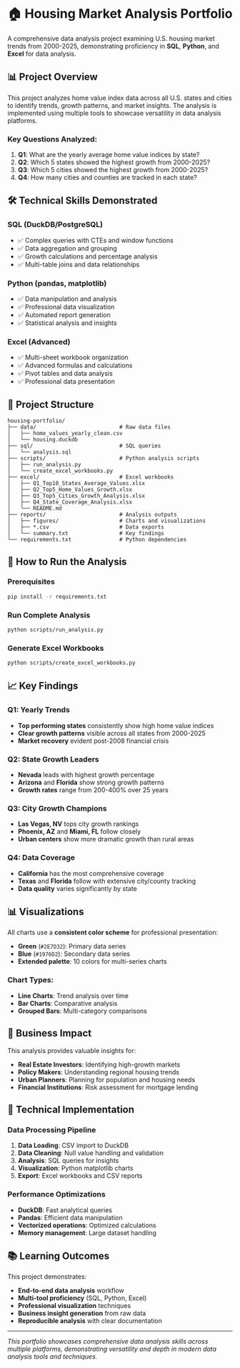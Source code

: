 # 🏠 Housing Market Analysis Portfolio

A comprehensive data analysis project examining U.S. housing market trends from 2000-2025, demonstrating proficiency in **SQL**, **Python**, and **Excel** for data analysis.

## 📊 Project Overview

This project analyzes home value index data across all U.S. states and cities to identify trends, growth patterns, and market insights. The analysis is implemented using multiple tools to showcase versatility in data analysis platforms.

### Key Questions Analyzed:
1. **Q1**: What are the yearly average home value indices by state?
2. **Q2**: Which 5 states showed the highest growth from 2000-2025?
3. **Q3**: Which 5 cities showed the highest growth from 2000-2025?
4. **Q4**: How many cities and counties are tracked in each state?

## 🛠️ Technical Skills Demonstrated

### SQL (DuckDB/PostgreSQL)
- ✅ Complex queries with CTEs and window functions
- ✅ Data aggregation and grouping
- ✅ Growth calculations and percentage analysis
- ✅ Multi-table joins and data relationships

### Python (pandas, matplotlib)
- ✅ Data manipulation and analysis
- ✅ Professional data visualization
- ✅ Automated report generation
- ✅ Statistical analysis and insights

### Excel (Advanced)
- ✅ Multi-sheet workbook organization
- ✅ Advanced formulas and calculations
- ✅ Pivot tables and data analysis
- ✅ Professional data presentation

## 📁 Project Structure

```
housing-portfolio/
├── data/                          # Raw data files
│   ├── home_values_yearly_clean.csv
│   └── housing.duckdb
├── sql/                           # SQL queries
│   └── analysis.sql
├── scripts/                       # Python analysis scripts
│   ├── run_analysis.py
│   └── create_excel_workbooks.py
├── excel/                         # Excel workbooks
│   ├── Q1_Top10_States_Average_Values.xlsx
│   ├── Q2_Top5_Home_Values_Growth.xlsx
│   ├── Q3_Top5_Cities_Growth_Analysis.xlsx
│   ├── Q4_State_Coverage_Analysis.xlsx
│   └── README.md
├── reports/                       # Analysis outputs
│   ├── figures/                   # Charts and visualizations
│   ├── *.csv                      # Data exports
│   └── summary.txt                # Key findings
└── requirements.txt               # Python dependencies
```

## 🚀 How to Run the Analysis

### Prerequisites
```bash
pip install -r requirements.txt
```

### Run Complete Analysis
```bash
python scripts/run_analysis.py
```

### Generate Excel Workbooks
```bash
python scripts/create_excel_workbooks.py
```

## 📈 Key Findings

### Q1: Yearly Trends
- **Top performing states** consistently show high home value indices
- **Clear growth patterns** visible across all states from 2000-2025
- **Market recovery** evident post-2008 financial crisis

### Q2: State Growth Leaders
- **Nevada** leads with highest growth percentage
- **Arizona** and **Florida** show strong growth patterns
- **Growth rates** range from 200-400% over 25 years

### Q3: City Growth Champions
- **Las Vegas, NV** tops city growth rankings
- **Phoenix, AZ** and **Miami, FL** follow closely
- **Urban centers** show more dramatic growth than rural areas

### Q4: Data Coverage
- **California** has the most comprehensive coverage
- **Texas** and **Florida** follow with extensive city/county tracking
- **Data quality** varies significantly by state

## 📊 Visualizations

All charts use a **consistent color scheme** for professional presentation:
- **Green** (`#2E7D32`): Primary data series
- **Blue** (`#1976D2`): Secondary data series
- **Extended palette**: 10 colors for multi-series charts

### Chart Types:
- **Line Charts**: Trend analysis over time
- **Bar Charts**: Comparative analysis
- **Grouped Bars**: Multi-category comparisons

## 💼 Business Impact

This analysis provides valuable insights for:
- **Real Estate Investors**: Identifying high-growth markets
- **Policy Makers**: Understanding regional housing trends
- **Urban Planners**: Planning for population and housing needs
- **Financial Institutions**: Risk assessment for mortgage lending

## 🔧 Technical Implementation

### Data Processing Pipeline
1. **Data Loading**: CSV import to DuckDB
2. **Data Cleaning**: Null value handling and validation
3. **Analysis**: SQL queries for insights
4. **Visualization**: Python matplotlib charts
5. **Export**: Excel workbooks and CSV reports

### Performance Optimizations
- **DuckDB**: Fast analytical queries
- **Pandas**: Efficient data manipulation
- **Vectorized operations**: Optimized calculations
- **Memory management**: Large dataset handling

## 📚 Learning Outcomes

This project demonstrates:
- **End-to-end data analysis** workflow
- **Multi-tool proficiency** (SQL, Python, Excel)
- **Professional visualization** techniques
- **Business insight generation** from raw data
- **Reproducible analysis** with clear documentation

---

*This portfolio showcases comprehensive data analysis skills across multiple platforms, demonstrating versatility and depth in modern data analysis tools and techniques.*

